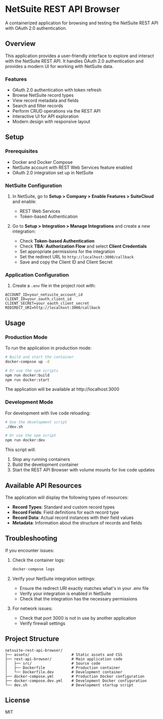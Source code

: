 # NetSuite REST API Browser

A containerized application for browsing and testing the NetSuite REST API with OAuth 2.0 authentication.

## Overview

This application provides a user-friendly interface to explore and interact with the NetSuite REST API. It handles OAuth 2.0 authentication and provides a modern UI for working with NetSuite data.

### Features

- OAuth 2.0 authentication with token refresh
- Browse NetSuite record types 
- View record metadata and fields
- Search and filter records
- Perform CRUD operations via the REST API
- Interactive UI for API exploration
- Modern design with responsive layout

## Setup

### Prerequisites

- Docker and Docker Compose
- NetSuite account with REST Web Services feature enabled
- OAuth 2.0 integration set up in NetSuite

### NetSuite Configuration

1. In NetSuite, go to **Setup > Company > Enable Features > SuiteCloud** and enable:
   - REST Web Services
   - Token-based Authentication

2. Go to **Setup > Integration > Manage Integrations** and create a new integration:
   - Check **Token-based Authentication**
   - Check **TBA: Authorization Flow** and select **Client Credentials**
   - Set appropriate permissions for the integration
   - Set the redirect URL to `http://localhost:3000/callback`
   - Save and copy the Client ID and Client Secret

### Application Configuration

1. Create a `.env` file in the project root with:

```
ACCOUNT_ID=your_netsuite_account_id
CLIENT_ID=your_oauth_client_id
CLIENT_SECRET=your_oauth_client_secret
REDIRECT_URI=http://localhost:3000/callback
```

## Usage

### Production Mode

To run the application in production mode:

```bash
# Build and start the container
docker-compose up -d

# Or use the npm scripts
npm run docker:build
npm run docker:start
```

The application will be available at http://localhost:3000

### Development Mode

For development with live code reloading:

```bash
# Use the development script
./dev.sh

# Or use the npm script
npm run docker:dev
```

This script will:
1. Stop any running containers
2. Build the development container
3. Start the REST API Browser with volume mounts for live code updates

## Available API Resources

The application will display the following types of resources:

- **Record Types**: Standard and custom record types
- **Record Fields**: Field definitions for each record type
- **Record Data**: Actual record instances with their field values
- **Metadata**: Information about the structure of records and fields

## Troubleshooting

If you encounter issues:

1. Check the container logs:
   ```bash
   docker-compose logs
   ```

2. Verify your NetSuite integration settings:
   - Ensure the redirect URI exactly matches what's in your .env file
   - Verify your integration is enabled in NetSuite
   - Check that the integration has the necessary permissions

3. For network issues:
   - Check that port 3000 is not in use by another application
   - Verify firewall settings

## Project Structure

```
netsuite-rest-api-browser/
├── assets/                   # Static assets and CSS
├── rest-api-browser/         # Main application code
│   ├── src/                  # Source code
│   ├── Dockerfile            # Production container
│   └── Dockerfile.dev        # Development container
├── docker-compose.yml        # Production Docker configuration
├── docker-compose.dev.yml    # Development Docker configuration
└── dev.sh                    # Development startup script
```

## License

MIT 